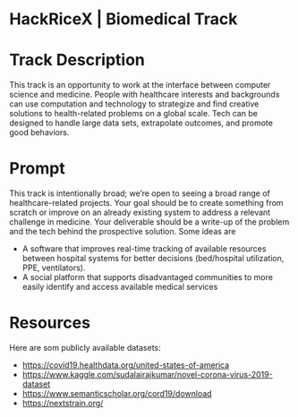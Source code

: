 # HackRiceX | Biomedical Track

# Track Description

This track is an opportunity to work at the interface between computer science and medicine. People with healthcare interests and backgrounds can use computation and technology to strategize and find creative solutions to health-related problems on a global scale. Tech can be designed to handle large data sets, extrapolate outcomes, and promote good behaviors. 

# Prompt

This track is intentionally broad; we’re open to seeing a broad range of healthcare-related projects. Your goal should be to create something from scratch or improve on an already existing system to address a relevant challenge in medicine. Your deliverable should be a write-up of the problem and the tech behind the prospective solution. Some ideas are
* A software that improves real-time tracking of available resources between hospital systems for better decisions (bed/hospital utilization, PPE, ventilators).
* A social platform that supports disadvantaged communities to more easily identify and access available medical services 

# Resources

Here are som publicly available datasets:
* https://covid19.healthdata.org/united-states-of-america
* https://www.kaggle.com/sudalairajkumar/novel-corona-virus-2019-dataset
* https://www.semanticscholar.org/cord19/download
* https://nextstrain.org/
